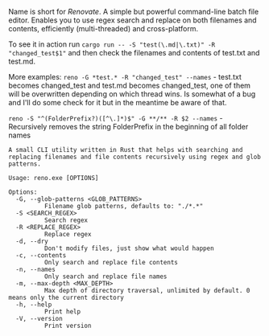 Name is short for *Renovate*. A simple but powerful command-line batch file editor. Enables you to use regex search and replace on both filenames and contents, efficiently (multi-threaded) and cross-platform.

To see it in action run
`cargo run -- -S "test(\.md|\.txt)" -R "changed_test$1"` and then check the filenames and contents of test.txt and test.md.

More examples:
`reno -G *test.* -R "changed_test" --names` - test.txt becomes changed_test and test.md becomes changed_test, one of them will be overwritten depending on which thread wins.
Is somewhat of a bug and I'll do some check for it but in the meantime be aware of that.

`reno -S "^(FolderPrefix?)([^\.]*)$" -G **/** -R $2 --names` - Recursively removes the string FolderPrefix in the beginning of all folder names
```
A small CLI utility written in Rust that helps with searching and replacing filenames and file contents recursively using regex and glob patterns.

Usage: reno.exe [OPTIONS]

Options:
  -G, --glob-patterns <GLOB_PATTERNS>
          Filename glob patterns, defaults to: "./*.*"
  -S <SEARCH_REGEX>
          Search regex
  -R <REPLACE_REGEX>
          Replace regex
  -d, --dry
          Don't modify files, just show what would happen
  -c, --contents
          Only search and replace file contents
  -n, --names
          Only search and replace file names
  -m, --max-depth <MAX_DEPTH>
          Max depth of directory traversal, unlimited by default. 0 means only the current directory
  -h, --help
          Print help
  -V, --version
          Print version
```
